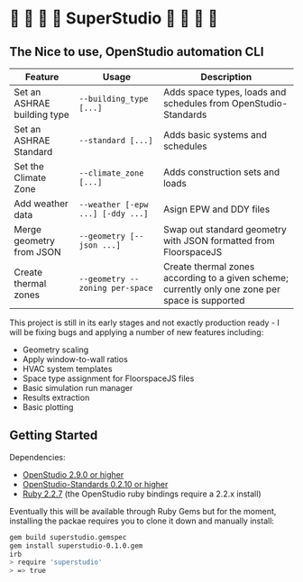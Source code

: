 # :office: :department_store: :hospital: :european_castle: SuperStudio  :european_castle: :hospital: :department_store: :office:

## The Nice to use, OpenStudio automation CLI
| Feature | Usage | Description | 
|---------|-------|-------------|
| Set an ASHRAE building type | `--building_type [...]` | Adds space types, loads and schedules from OpenStudio-Standards |
| Set an ASHRAE Standard | `--standard [...]` | Adds basic systems and schedules |
| Set the Climate Zone | `--climate_zone [...]` | Adds construction sets and loads|
| Add weather data | `--weather [-epw ...] [-ddy ...]` | Asign EPW and DDY files |
| Merge geometry from JSON | `--geometry [--json ...]` | Swap out standard geometry with JSON formatted from FloorspaceJS |
| Create thermal zones | `--geometry --zoning per-space` | Create thermal zones according to a given scheme; currently only one zone per space is supported |

This project is still in its early stages and not exactly production ready - I will be fixing bugs and applying a number of new features including:
* Geometry scaling
* Apply window-to-wall ratios
* HVAC system templates
* Space type assignment for FloorspaceJS files
* Basic simulation run manager
* Results extraction
* Basic plotting

## Getting Started
Dependencies:
* [OpenStudio 2.9.0 or higher](https://github.com/NREL/OpenStudio/releases/tag/v2.9.1)
* [OpenStudio-Standards 0.2.10 or higher](https://rubygems.org/gems/openstudio-standards/versions/0.2.10)
* [Ruby 2.2.7](https://www.ruby-lang.org/en/downloads/releases/) (the OpenStudio ruby bindings require a 2.2.x install)

Eventually this will be available through Ruby Gems but for the moment, installing the packae requires you to clone it down and manually install:
```bash
gem build superstudio.gemspec
gem install superstudio-0.1.0.gem
irb
> require 'superstudio'
> => true
```
